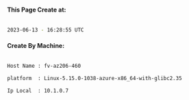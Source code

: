 
   
#### This Page Create at:

```bash

2023-06-13 - 16:28:55 UTC

```

#### Create By Machine:

```bash

Host Name : fv-az206-460

platform  : Linux-5.15.0-1038-azure-x86_64-with-glibc2.35

Ip Local  : 10.1.0.7

```

